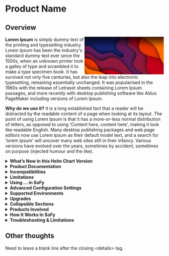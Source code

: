 # Product Name
## Overview
<img align="right" src="https://github.com/scott-good/blog/blob/main/ColorWaves_BG.jpg" style="width:50%;"/>**Lorem Ipsum** is simply dummy text of the printing and typesetting industry. Lorem Ipsum has been the industry's standard dummy text ever since the 1500s, when an unknown printer took a galley of type and scrambled it to make a type specimen book. It has survived not only five centuries, but also the leap into electronic typesetting, remaining essentially unchanged. It was popularised in the 1960s with the release of Letraset sheets containing Lorem Ipsum passages, and more recently with desktop publishing software like Aldus PageMaker including versions of Lorem Ipsum.

**Why do we use it?**
It is a long established fact that a reader will be distracted by the readable content of a page when looking at its layout. The point of using Lorem Ipsum is that it has a more-or-less normal distribution of letters, as opposed to using 'Content here, content here', making it look like readable English. Many desktop publishing packages and web page editors now use Lorem Ipsum as their default model text, and a search for 'lorem ipsum' will uncover many web sites still in their infancy. Various versions have evolved over the years, sometimes by accident, sometimes on purpose (injected humour and the like).

<details><summary><strong>What’s New in this Helm Chart Version</strong></summary>
  
</details>
<details><summary><strong>Product Documentation</strong></summary>
  
</details>
<details><summary><strong>Incompatibilities</strong></summary>
  
</details>
<details><summary><strong>Limitations</strong></summary>
  
</details>
<details><summary><strong>Using … in SoFy</strong></summary>
  
</details>
<details><summary><strong>Advanced Configuration Settings</strong></summary>
  
</details>
<details><summary><strong>Supported Environments</strong></summary>
  
</details>
<details><summary><strong>Upgrades</strong></summary>
  
</details>



<details><summary><strong>Collapsible Sections</strong></summary>
  <ul>
    <li>Some content needs to be written as HTML, such as unordered lists.</li>
    <li>On the other hand, quite a lot of markdown still works properly, as shown in the following sections.</li>
  </ul>
</details>
<details><summary><strong>Products Involved</strong></summary>

| Item | Details |
| --- | --- |
| HCL Products included in this demo | HCL OneDB 2.0.1.1 or higher (Helm chart v0.4.14 or later) |
| Estimated install time before ready to use | 6 minutes |

</details>

<details><summary><strong>How It Works In SoFy</strong></summary>

### Access URLs

Build a solution with OneDB and the HCL OneDB High Availability (HA) & Scale-Out Demo Pack, and deploy it into the sandbox. Once your SoFy solution is deployed, you can find all access URLs for this service from the SoFy Solution Console.

1. OneDB Scale-Out demo home page will be at:

   `https://onedb-scale-app.{sandbox-id}.play.{sofy-domain}`

   For example, `https://onedb-scale-app.sbx0034.play.sofy.dev/`

2. OneDB Demo Pack home page will be at:

   `https://onedbdemo.{sandbox-id}.play.{sofy-domain}`

   For example, `https://onedbdemo.sbx0034.play.sofy.dev/`

3. SoFy Solution Console will be at:

   `https://sofy-console.{sandbox-id}.play.{sofy-domain}`

   For example, `https://sofy-console.sbx0034.play.sofy.dev/`

</details>

<details><summary><strong>Troubleshooting & Limitations</strong></summary>

### Limitations

- This demo pack will only function properly in SoFy sandbox environments because it does not work with self-signed certs.

</details>

## Other thoughts

Need to leave a blank line after the closing \<details\> tag.
